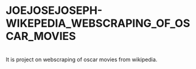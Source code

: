 # JOEJOSEJOSEPH-WIKEPEDIA_WEBSCRAPING_OF_OSCAR_MOVIES
<br>
It is project on webscraping of oscar movies from wikipedia.
